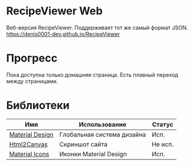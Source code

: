 # RecipeViewer Web
Веб-версия RecipeViewer. Поддерживает тот же самый формат JSON.
<br/>
https://denis0001-dev.github.io/RecipeViewer

# Прогресс
Пока доступна только домашняя страница.
Есть плавный переход между страницами.

# Библиотеки
| Имя                                              | Использование              | Статус  |
|--------------------------------------------------|----------------------------|---------|
| [Material Design](https://material.io)           | Глобальная система дизайна | Исп.    |
| [Html2Canvas](https://html2canvas.hertzen.com/)  | Скриншот сайта             | Не исп. |
| [Material Icons](https://fonts.google.com/icons) | Иконки Material Design     | Исп.    |
